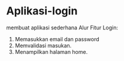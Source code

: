 # Aplikasi-login
membuat aplikasi sederhana 
Alur Fitur Login:
1. Memasukkan email dan password
2. Memvalidasi masukan.
3. Menampilkan halaman home.
